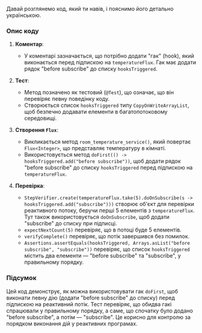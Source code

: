 Давай розглянемо код, який ти навів, і пояснимо його детально українською.

### Опис коду

1. **Коментар**:
    - У коментарі зазначається, що потрібно додати "гак" (hook), який виконається перед підпискою на `temperatureFlux`. Гак має додати рядок "before subscribe" до списку `hooksTriggered`.

2. **Тест**:
    - Метод позначено як тестовий (`@Test`), що означає, що він перевіряє певну поведінку коду.
    - Створюється список `hooksTriggered` типу `CopyOnWriteArrayList`, щоб безпечно додавати елементи в багатопотоковому середовищі.

3. **Створення `Flux`**:
    - Викликається метод `room_temperature_service()`, який повертає `Flux<Integer>`, що представляє температуру в кімнаті.
    - Використовується метод `doFirst(() -> hooksTriggered.add("before subscribe"))`, щоб додати рядок "before subscribe" до списку `hooksTriggered` перед підпискою на `temperatureFlux`.

4. **Перевірка**:
    - `StepVerifier.create(temperatureFlux.take(5).doOnSubscribe(s -> hooksTriggered.add("subscribe")))` створює об'єкт для перевірки реактивного потоку, беручи перші 5 елементів з `temperatureFlux`. Тут також використовується `doOnSubscribe`, щоб додати "subscribe" до списку при підписці.
    - `expectNextCount(5)` перевіряє, що в потоці буде 5 елементів.
    - `verifyComplete()` перевіряє, що потік завершився без помилок.
    - `Assertions.assertEquals(hooksTriggered, Arrays.asList("before subscribe", "subscribe"))` перевіряє, що список `hooksTriggered` містить два елементи — "before subscribe" та "subscribe", у правильному порядку.

### Підсумок

Цей код демонструє, як можна використовувати гак `doFirst`, щоб виконати певну дію (додати "before subscribe" до списку) перед підпискою на реактивний потік. Тест перевіряє, що обидва гакі спрацювали у правильному порядку, а саме, що спочатку було додано "before subscribe", а потім — "subscribe". Це корисно для контролю за порядком виконання дій у реактивних програмах.